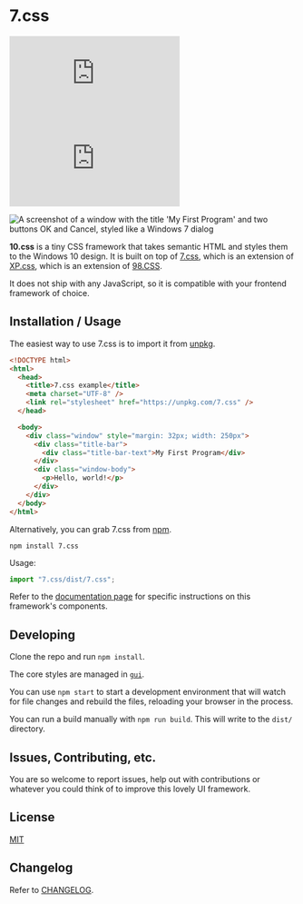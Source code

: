 # 7.css

[![npm](https://img.shields.io/npm/v/7.css)](http://npm.im/7.css)
[![gzip size](https://img.shields.io/bundlephobia/minzip/7.css)](https://unpkg.com/7.css)

![A screenshot of a window with the title 'My First Program' and two buttons OK and Cancel, styled like a Windows 7 dialog](/docs/window.png)

**10.css** is a tiny CSS framework that takes semantic HTML and styles them to the Windows 10 design.
It is built on top of [7.css](https://github.com/khang-nd/7.css), which is an extension of [XP.css](https://github.com/botoxparty/XP.css), which is an extension of [98.CSS](https://github.com/jdan/98.css).

It does not ship with any JavaScript, so it is compatible with your frontend framework of choice.

## Installation / Usage

The easiest way to use 7.css is to import it from [unpkg](https://unpkg.com/).

```html
<!DOCTYPE html>
<html>
  <head>
    <title>7.css example</title>
    <meta charset="UTF-8" />
    <link rel="stylesheet" href="https://unpkg.com/7.css" />
  </head>

  <body>
    <div class="window" style="margin: 32px; width: 250px">
      <div class="title-bar">
        <div class="title-bar-text">My First Program</div>
      </div>
      <div class="window-body">
        <p>Hello, world!</p>
      </div>
    </div>
  </body>
</html>
```

Alternatively, you can grab 7.css from [npm](https://www.npmjs.com/package/7.css).

`npm install 7.css`

Usage:

```javascript
import "7.css/dist/7.css";
```

Refer to the [documentation page](https://khang-nd.github.io/7.css/) for specific instructions on this framework's components.

## Developing

Clone the repo and run `npm install`.

The core styles are managed in [`gui`](https://github.com/khang-nd/7.css/tree/main/gui).

You can use `npm start` to start a development environment that will watch for file changes and rebuild the files, reloading your browser in the process.

You can run a build manually with `npm run build`. This will write to the `dist/` directory.

## Issues, Contributing, etc.

You are so welcome to report issues, help out with contributions or whatever you could think of to improve this lovely UI framework.

## License

[MIT](https://github.com/khang-nd/7.css/blob/main/LICENSE)

## Changelog

Refer to [CHANGELOG](/CHANGELOG.md).
